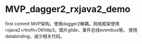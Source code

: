 # MVP_dagger2_rxjava2_demo
first commit
MVP架构，使用dagger2解耦。网络框架使用rxjava2+rtrofit+OKhttp3，图片glide，事件总线eventbus等。
使用databinding，减少相关代码。
